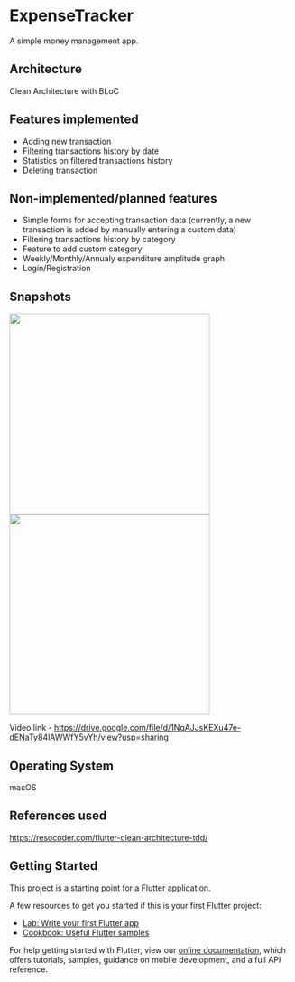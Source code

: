 # ExpenseTracker

A simple money management app.

## Architecture

Clean Architecture with BLoC

## Features implemented

* Adding new transaction
* Filtering transactions history by date
* Statistics on filtered transactions history
* Deleting transaction

## Non-implemented/planned features

* Simple forms for accepting transaction data (currently, a new transaction is added by manually entering a custom data)
* Filtering transactions history by category
* Feature to add custom category
* Weekly/Monthly/Annualy expenditure amplitude graph
* Login/Registration

## Snapshots

<img width="355" src="https://user-images.githubusercontent.com/68644104/120037562-7555ab80-c01f-11eb-9645-873c5bf6e7a9.png"><img width="355" src="https://user-images.githubusercontent.com/68644104/120038673-3de7fe80-c021-11eb-94fe-f60e48b08565.png">

Video link - https://drive.google.com/file/d/1NqAJJsKEXu47e-dENaTy84lAWWfY5vYh/view?usp=sharing

## Operating System

macOS

## References used

https://resocoder.com/flutter-clean-architecture-tdd/

## Getting Started

This project is a starting point for a Flutter application.

A few resources to get you started if this is your first Flutter project:

- [Lab: Write your first Flutter app](https://flutter.dev/docs/get-started/codelab)
- [Cookbook: Useful Flutter samples](https://flutter.dev/docs/cookbook)

For help getting started with Flutter, view our
[online documentation](https://flutter.dev/docs), which offers tutorials,
samples, guidance on mobile development, and a full API reference.
